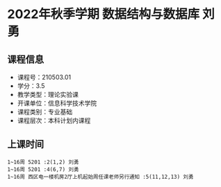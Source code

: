 # 2022年秋季学期 数据结构与数据库 刘勇






## 课程信息

- 课程号：210503.01
- 学分：3.5
- 教学类型：理论实验课
- 开课单位：信息科学技术学院
- 课程类别：专业基础
- 课程层次：本科计划内课程

## 上课时间

```
1~16周 5201 :2(1,2) 刘勇
1~16周 5201 :4(6,7) 刘勇
1~16周 西区电一楼机房2厅上机起始周任课老师另行通知 :5(11,12,13) 刘勇
```

